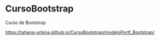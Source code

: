 # CursoBootstrap
Curso de Bootstrap

https://tatiana-urbina.github.io/CursoBootstrap/modeloPortf_Bootstrap/
